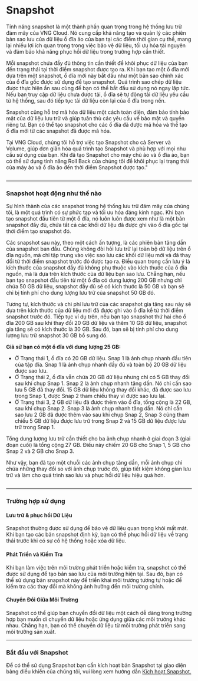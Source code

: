 # Snapshot

Tính năng snapshot là một thành phần quan trọng trong hệ thống lưu trữ đám mây của VNG Cloud. Nó cung cấp khả năng tạo và quản lý các phiên bản sao lưu của dữ liệu ổ đĩa ảo của bạn tại các điểm thời gian cụ thể, mang lại nhiều lợi ích quan trọng trong việc bảo vệ dữ liệu, tối ưu hóa tài nguyên và đảm bảo khả năng phục hồi dữ liệu trong trường hợp cần thiết.

Mỗi snapshot chứa đầy đủ thông tin cần thiết để khôi phục dữ liệu của bạn đến trạng thái tại thời điểm snapshot được tạo ra. Khi bạn tạo một ổ đĩa mới dựa trên một snapshot, ổ đĩa mới này bắt đầu như một bản sao chính xác của ổ đĩa gốc được sử dụng để tạo snapshot. Quá trình sao chép dữ liệu được thực hiện ẩn sau cùng để bạn có thể bắt đầu sử dụng nó ngay lập tức. Nếu bạn truy cập dữ liệu chưa được tải, ổ đĩa sẽ tự động tải dữ liệu yêu cầu từ hệ thống, sau đó tiếp tục tải dữ liệu còn lại của ổ đĩa trong nền.

Snapshot cũng hỗ trợ mã hóa dữ liệu một cách toàn diện, đảm bảo tính bảo mật của dữ liệu lưu trữ và giúp tuân thủ các yêu cầu về bảo mật và quyền riêng tư. Bạn có thể tạo snapshot cho các ổ đĩa đã được mã hóa và thể tạo ổ đĩa mới từ các snapshot đã được mã hóa.

Tại VNG Cloud, chúng tôi hỗ trợ việc tạo Snapshot cho cả Server và Volume, giúp đơn giản hóa quá trình tạo Snapshot và phù hợp với mọi nhu cầu sử dụng của bạn. Khi đã tạo Snapshot cho máy chủ ảo và ổ đĩa ảo, bạn có thể sử dụng tính năng Roll Back của chúng tôi để khôi phục lại trạng thái của máy ảo và ổ đĩa ảo đến thời điểm Snapshot được tạo."

<figure><img src="https://docs.vngcloud.vn/download/attachments/64553870/image2023-10-6_10-10-11.png?version=1&#x26;modificationDate=1696561811000&#x26;api=v2" alt=""><figcaption></figcaption></figure>



***

### **Snapshot hoạt động như thế nào** <a href="#snapshot-snapshothoatdongnhuthenao" id="snapshot-snapshothoatdongnhuthenao"></a>

Sự hình thành của các snapshot trong hệ thống lưu trữ đám mây của chúng tôi, là một quá trình có sự phức tạp và tối ưu hóa đáng kinh ngạc. Khi bạn tạo snapshot đầu tiên từ một ổ đĩa, nó luôn luôn được xem như là một bản snapshot đầy đủ, chứa tất cả các khối dữ liệu đã được ghi vào ổ đĩa gốc tại thời điểm tạo snapshot đó.

Các snapshot sau này, theo một cách ấn tượng, là các phiên bản tăng dần của snapshot ban đầu. Chúng không đòi hỏi lưu trữ lại toàn bộ dữ liệu trên ổ đĩa nguồn, mà chỉ tập trung vào việc sao lưu các khối dữ liệu mới và đã thay đổi từ thời điểm snapshot trước đó được tạo ra. Điều quan trọng cần lưu ý là kích thước của snapshot đầy đủ không phụ thuộc vào kích thước của ổ đĩa nguồn, mà là dựa trên kích thước của dữ liệu bạn sao lưu. Chẳng hạn, nếu bạn tạo snapshot đầu tiên từ một ổ đĩa có dung lượng 200 GB nhưng chỉ chứa 50 GB dữ liệu, snapshot đầy đủ sẽ có kích thước là 50 GB và bạn sẽ chỉ bị tính phí cho dung lượng lưu trữ của snapshot 50 GB đó.

Tương tự, kích thước và chi phí lưu trữ của các snapshot gia tăng sau này sẽ dựa trên kích thước của dữ liệu mới đã được ghi vào ổ đĩa kể từ thời điểm snapshot trước đó. Tiếp tục ví dụ trên, nếu bạn tạo snapshot thứ hai cho ổ đĩa 200 GB sau khi thay đổi 20 GB dữ liệu và thêm 10 GB dữ liệu, snapshot gia tăng sẽ có kích thước là 30 GB. Sau đó, bạn sẽ bị tính phí cho dung lượng lưu trữ snapshot 30 GB bổ sung đó.&#x20;

**Giả sử bạn có một ổ đĩa với dung lượng 25 GB:**

* Ở Trạng thái 1, ổ đĩa có 20 GB dữ liệu. Snap 1 là ảnh chụp nhanh đầu tiên của tập đĩa. Snap 1 là ảnh chụp nhanh đầy đủ và toàn bộ 20 GB dữ liệu được sao lưu.
* Ở Trạng thái 2, ổ đĩa vẫn chứa 20 GB dữ liệu nhưng chỉ có 5 GB thay đổi sau khi chụp Snap 1. Snap 2 là ảnh chụp nhanh tăng dần. Nó chỉ cần sao lưu 5 GB đã thay đổi. 15 GB dữ liệu không thay đổi khác, đã được sao lưu trong Snap 1, được Snap 2 tham chiếu thay vì được sao lưu lại.
* Ở Trạng thái 3, 2 GB dữ liệu đã được thêm vào ổ đĩa, tổng cộng là 22 GB, sau khi chụp Snap 2. Snap 3 là ảnh chụp nhanh tăng dần. Nó chỉ cần sao lưu 2 GB đã được thêm vào sau khi chụp Snap 2, Snap 3 cũng tham chiếu 5 GB dữ liệu được lưu trữ trong Snap 2 và 15 GB dữ liệu được lưu trữ trong Snap 1.

Tổng dung lượng lưu trữ cần thiết cho ba ảnh chụp nhanh ở giai đoạn 3 (giai đoạn cuối) là tổng cộng 27 GB. Điều này chiếm 20 GB cho Snap 1, 5 GB cho Snap 2 và 2 GB cho Snap 3.

Như vậy, bạn đã tạo một chuỗi các ảnh chụp tăng dần, mỗi ảnh chụp chỉ chứa những thay đổi so với ảnh chụp trước đó, giúp tiết kiệm không gian lưu trữ và làm cho quá trình sao lưu và phục hồi dữ liệu hiệu quả hơn.

<figure><img src="https://docs.vngcloud.vn/download/attachments/64553870/image2023-10-3_21-18-15.png?version=1&#x26;modificationDate=1696342696000&#x26;api=v2" alt=""><figcaption></figcaption></figure>





***

### **Trường hợp sử dụng** <a href="#snapshot-truonghopsudung" id="snapshot-truonghopsudung"></a>

#### **Lưu trữ & phục hồi Dữ Liệu** <a href="#snapshot-luutru-and-phuchoidulieu" id="snapshot-luutru-and-phuchoidulieu"></a>

Snapshot thường được sử dụng để bảo vệ dữ liệu quan trọng khỏi mất mát. Khi bạn tạo các bản snapshot định kỳ, bạn có thể phục hồi dữ liệu về trạng thái trước khi có sự cố hệ thống hoặc xóa dữ liệu.

#### **Phát Triển và Kiểm Tra** <a href="#snapshot-phattrienvakiemtra" id="snapshot-phattrienvakiemtra"></a>

Khi bạn làm việc trên môi trường phát triển hoặc kiểm tra, snapshot có thể được sử dụng để tạo bản sao lưu của môi trường hiện tại. Sau đó, bạn có thể sử dụng bản snapshot này để triển khai môi trường tương tự hoặc để kiểm tra các thay đổi mà không ảnh hưởng đến môi trường chính.

#### **Chuyển Đổi Giữa Môi Trường** <a href="#snapshot-chuyendoigiuamoitruong" id="snapshot-chuyendoigiuamoitruong"></a>

Snapshot có thể giúp bạn chuyển đổi dữ liệu một cách dễ dàng trong trường hợp bạn muốn di chuyển dữ liệu hoặc ứng dụng giữa các môi trường khác nhau. Chẳng hạn, bạn có thể chuyển dữ liệu từ môi trường phát triển sang môi trường sản xuất.

***

### **Bắt đầu với Snapshot** <a href="#snapshot-batdauvoisnapshot" id="snapshot-batdauvoisnapshot"></a>

Để có thể sử dụng Snapshot bạn cần kích hoạt bản Snapshot tại giao diện bảng điều khiển của chúng tôi, vui lòng xem hướng dẫn [Kích hoạt Snapshot.](https://docs.vngcloud.vn/pages/viewpage.action?pageId=64554088)
